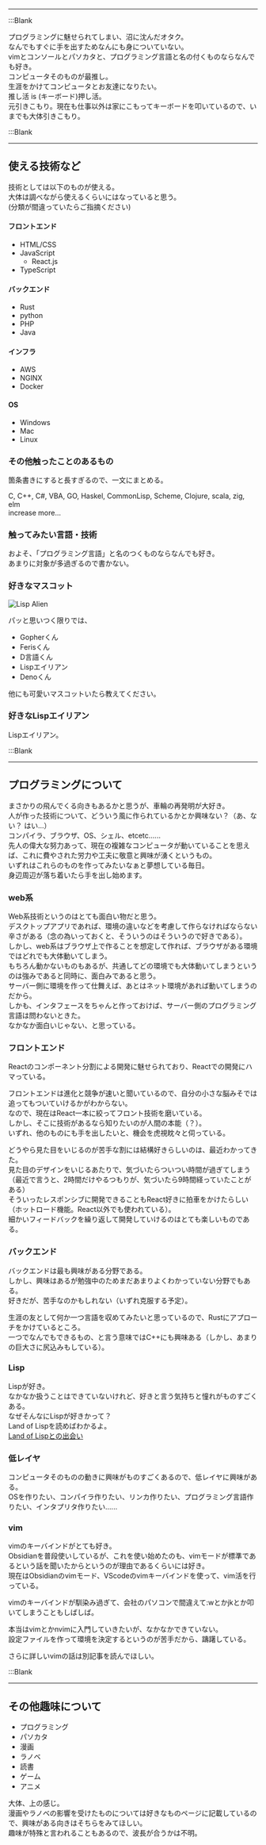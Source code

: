 

---  


:::Blank  

プログラミングに魅せられてしまい、沼に沈んだオタク。  
なんでもすぐに手を出すためなんにも身についていない。  
vimとコンソールとパソカタと、プログラミング言語と名の付くものならなんでも好き。  
コンピュータそのものが最推し。  
生涯をかけてコンピュータとお友達になりたい。  
推し活 is (キーボード)押し活。  
元引きこもり。現在も仕事以外は家にこもってキーボードを叩いているので、いまでも大体引きこもり。  

:::Blank

---

## 使える技術など  

技術としては以下のものが使える。  
大体は調べながら使えるくらいにはなっていると思う。  
(分類が間違っていたらご指摘ください)  

#### フロントエンド  

- HTML/CSS  
- JavaScript  
  - React.js  
- TypeScript  

#### バックエンド  

- Rust  
- python  
- PHP  
- Java  

#### インフラ  

- AWS  
- NGINX  
- Docker  

#### OS  

- Windows  
- Mac  
- Linux  

### その他触ったことのあるもの  

箇条書きにすると長すぎるので、一文にまとめる。  

C, C++, C#, VBA, GO, Haskel, CommonLisp, Scheme, Clojure, scala, zig, elm  
increase more...  

### 触ってみたい言語・技術  

およそ、「プログラミング言語」と名のつくものならなんでも好き。  
あまりに対象が多過ぎるので書かない。  

### 好きなマスコット  

![Lisp Alien](/svg/lisplogo_alien.svg)

パッと思いつく限りでは、  

- Gopherくん  
- Ferisくん  
- D言語くん  
- Lispエイリアン  
- Denoくん  


他にも可愛いマスコットいたら教えてください。  

### 好きなLispエイリアン  

Lispエイリアン。

:::Blank

---

## プログラミングについて  

まさかりの飛んでくる向きもあるかと思うが、車輪の再発明が大好き。  
人が作った技術について、どういう風に作られているかとか興味ない？（あ、ない？ はい...）  
コンパイラ、ブラウザ、OS、シェル、etcetc......  
先人の偉大な努力あって、現在の複雑なコンピュータが動いていることを思えば、これに費やされた労力や工夫に敬意と興味が湧くというもの。  
いずれはこれらのものを作ってみたいなぁと夢想している毎日。  
身辺周辺が落ち着いたら手を出し始めます。  

### web系  
Web系技術というのはとても面白い物だと思う。  
デスクトップアプリであれば、環境の違いなどを考慮して作らなければならない辛さがある（念の為いっておくと、そういうのはそういうので好きである）。  
しかし、web系はブラウザ上で作ることを想定して作れば、ブラウザがある環境ではどれでも大体動いてしまう。  
もちろん動かないものもあるが、共通してどの環境でも大体動いてしまうというのは強みであると同時に、面白みであると思う。  
サーバー側に環境を作って仕舞えば、あとはネット環境があれば動いてしまうのだから。  
しかも、インタフェースをちゃんと作っておけば、サーバー側のプログラミング言語は問わないときた。  
なかなか面白いじゃない、と思っている。  

### フロントエンド  
Reactのコンポーネント分割による開発に魅せられており、Reactでの開発にハマっている。  

フロントエンドは進化と競争が速いと聞いているので、自分の小さな脳みそでは追ってもついていけるかがわからない。  
なので、現在はReact一本に絞ってフロント技術を磨いている。  
しかし、そこに技術があるなら知りたいのが人間の本能（？）。  
いずれ、他のものにも手を出したいと、機会を虎視眈々と伺っている。  

どうやら見た目をいじるのが苦手な割には結構好きらしいのは、最近わかってきた。  
見た目のデザインをいじるあたりで、気づいたらついつい時間が過ぎてしまう（最近で言うと、2時間だけやるつもりが、気づいたら9時間経っていたことがある）  
そういったレスポンシブに開発できることもReact好きに拍車をかけたらしい（ホットロード機能。React以外でも使われている）。  
細かいフィードバックを繰り返して開発していけるのはとても楽しいものである。  

### バックエンド  

バックエンドは最も興味がある分野である。  
しかし、興味はあるが勉強中のためまだあまりよくわかっていない分野でもある。  
好きだが、苦手なのかもしれない（いずれ克服する予定）。  

生涯の友として何か一つ言語を収めてみたいと思っているので、Rustにアプローチをかけているところ。  
一つでなんでもできるもの、と言う意味ではC++にも興味ある（しかし、あまりの巨大さに尻込みもしている）。  

### Lisp  

Lispが好き。  
なかなか扱うことはできていないけれど、好きと言う気持ちと憧れがものすごくある。  
なぜそんなにLispが好きかって？  
Land of Lispを読めばわかるよ。  
[Land of Lispとの出会い](https://www.kip2.dev/about/history/Land-of-Lisp)  

### 低レイヤ  
コンピュータそのものの動きに興味がものすごくあるので、低レイヤに興味がある。  
OSを作りたい、コンパイラ作りたい、リンカ作りたい、プログラミング言語作りたい、インタプリタ作りたい......  

### vim  
vimのキーバインドがとても好き。  
Obsidianを普段使いしているが、これを使い始めたのも、vimモードが標準であるという話を聞いたからというのが理由であるくらいには好き。  
現在はObsidianのvimモード、VScodeのvimキーバインドを使って、vim活を行っている。  

vimのキーバインドが馴染み過ぎて、会社のパソコンで間違えて:wとかjkとか叩いてしまうこともしばしば。  

本当はvimとかnvimに入門していきたいが、なかなかできていない。  
設定ファイルを作って環境を決定するというのが苦手だから、躊躇している。  

さらに詳しいvimの話は別記事を読んでほしい。  

:::Blank

---

## その他趣味について  

- プログラミング  
- パソカタ  
- 漫画  
- ラノベ  
- 読書  
- ゲーム  
- アニメ  

大体、上の感じ。  
漫画やラノベの影響を受けたものについては好きなものページに記載しているので、興味がある向きはそちらをみてほしい。  
趣味が特殊と言われることもあるので、波長が合うかは不明。  

